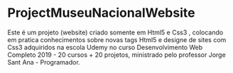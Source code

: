 # ProjectMuseuNacionalWebsite
Este é um projeto (website) criado somente em Html5 e Css3 , colocando em pratica conhecimentos sobre novas tags Html5 e designe de sites com Css3 adquiridos na escola Udemy no curso Desenvolvimento Web Completo 2019 - 20 cursos + 20 projetos, ministrado pelo professor Jorge Sant Ana - Programador.
